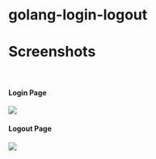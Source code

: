 # golang-login-logout
<h1>Screenshots</h1>
<br>
<h4>Login Page</h4>
<img src="https://github.com/thanamat/golang-login-logout/blob/master/photo-github/login.jpg"/>

<br>
<h4>Logout Page</h4>
<img src="https://github.com/thanamat/golang-login-logout/blob/master/photo-github/logout.jpg"/>
